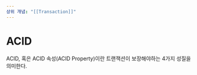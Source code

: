 ```yaml
---
상위 개념: "[[Transaction]]"
---
```

# ACID
ACID, 혹은 ACID 속성(ACID Property)이란 트랜잭션이 보장해야하는 4가지 성질을 의미한다.